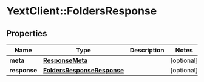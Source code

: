 # YextClient::FoldersResponse

## Properties
Name | Type | Description | Notes
------------ | ------------- | ------------- | -------------
**meta** | [**ResponseMeta**](ResponseMeta.md) |  | [optional] 
**response** | [**FoldersResponseResponse**](FoldersResponseResponse.md) |  | [optional] 



